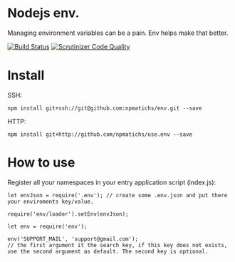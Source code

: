 # Nodejs env.

Managing environment variables can be a pain. Env helps make that better.

[![Build Status](https://scrutinizer-ci.com/g/npmatichs/env/badges/build.png?b=master)](https://scrutinizer-ci.com/g/npmatichs/env/build-status/master)
[![Scrutinizer Code Quality](https://scrutinizer-ci.com/g/npmatichs/env/badges/quality-score.png?b=master)](https://scrutinizer-ci.com/g/npmatichs/env/?branch=master)

# Install

SSH:
``` 
npm install git+ssh://git@github.com:npmatichs/env.git --save
```

HTTP:

```
npm install git+http://github.com/npmatichs/use.env --save
```

# How to use

Register all your namespaces in your entry application script (index.js):
```
let envJson = require('.env'); // create some .env.json and put there your enviroments key/value.

require('env/loader').setEnv(envJson);

let env = require('env');

env('SUPPORT_MAIL', 'support@gmail.com');
// the first argument it the search key, if this key does not exists, use the second argument as default. The second key is optional.

``` 